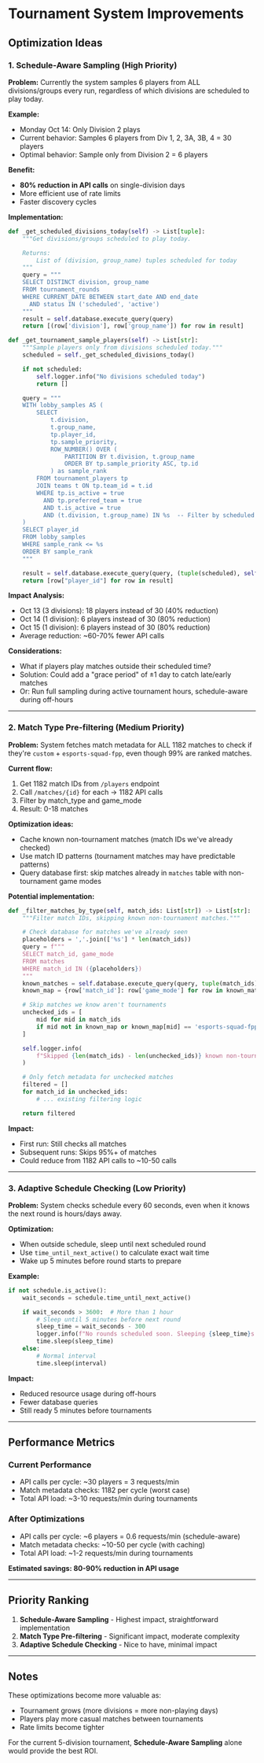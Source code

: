 # Tournament System Improvements

## Optimization Ideas

### 1. Schedule-Aware Sampling (High Priority)

**Problem:**
Currently the system samples 6 players from ALL divisions/groups every run, regardless of which divisions are scheduled to play today.

**Example:**
- Monday Oct 14: Only Division 2 plays
- Current behavior: Samples 6 players from Div 1, 2, 3A, 3B, 4 = 30 players
- Optimal behavior: Sample only from Division 2 = 6 players

**Benefit:**
- **80% reduction in API calls** on single-division days
- More efficient use of rate limits
- Faster discovery cycles

**Implementation:**
```python
def _get_scheduled_divisions_today(self) -> List[tuple]:
    """Get divisions/groups scheduled to play today.

    Returns:
        List of (division, group_name) tuples scheduled for today
    """
    query = """
    SELECT DISTINCT division, group_name
    FROM tournament_rounds
    WHERE CURRENT_DATE BETWEEN start_date AND end_date
      AND status IN ('scheduled', 'active')
    """
    result = self.database.execute_query(query)
    return [(row['division'], row['group_name']) for row in result]

def _get_tournament_sample_players(self) -> List[str]:
    """Sample players only from divisions scheduled today."""
    scheduled = self._get_scheduled_divisions_today()

    if not scheduled:
        self.logger.info("No divisions scheduled today")
        return []

    query = """
    WITH lobby_samples AS (
        SELECT
            t.division,
            t.group_name,
            tp.player_id,
            tp.sample_priority,
            ROW_NUMBER() OVER (
                PARTITION BY t.division, t.group_name
                ORDER BY tp.sample_priority ASC, tp.id
            ) as sample_rank
        FROM tournament_players tp
        JOIN teams t ON tp.team_id = t.id
        WHERE tp.is_active = true
          AND tp.preferred_team = true
          AND t.is_active = true
          AND (t.division, t.group_name) IN %s  -- Filter by scheduled divisions
    )
    SELECT player_id
    FROM lobby_samples
    WHERE sample_rank <= %s
    ORDER BY sample_rank
    """

    result = self.database.execute_query(query, (tuple(scheduled), self.current_sample_size))
    return [row["player_id"] for row in result]
```

**Impact Analysis:**
- Oct 13 (3 divisions): 18 players instead of 30 (40% reduction)
- Oct 14 (1 division): 6 players instead of 30 (80% reduction)
- Oct 15 (1 division): 6 players instead of 30 (80% reduction)
- Average reduction: ~60-70% fewer API calls

**Considerations:**
- What if players play matches outside their scheduled time?
- Solution: Could add a "grace period" of ±1 day to catch late/early matches
- Or: Run full sampling during active tournament hours, schedule-aware during off-hours

---

### 2. Match Type Pre-filtering (Medium Priority)

**Problem:**
System fetches match metadata for ALL 1182 matches to check if they're `custom` + `esports-squad-fpp`, even though 99% are ranked matches.

**Current flow:**
1. Get 1182 match IDs from `/players` endpoint
2. Call `/matches/{id}` for each → 1182 API calls
3. Filter by match_type and game_mode
4. Result: 0-18 matches

**Optimization ideas:**
- Cache known non-tournament matches (match IDs we've already checked)
- Use match ID patterns (tournament matches may have predictable patterns)
- Query database first: skip matches already in `matches` table with non-tournament game modes

**Potential implementation:**
```python
def _filter_matches_by_type(self, match_ids: List[str]) -> List[str]:
    """Filter match IDs, skipping known non-tournament matches."""

    # Check database for matches we've already seen
    placeholders = ','.join(['%s'] * len(match_ids))
    query = f"""
    SELECT match_id, game_mode
    FROM matches
    WHERE match_id IN ({placeholders})
    """
    known_matches = self.database.execute_query(query, tuple(match_ids))
    known_map = {row['match_id']: row['game_mode'] for row in known_matches}

    # Skip matches we know aren't tournaments
    unchecked_ids = [
        mid for mid in match_ids
        if mid not in known_map or known_map[mid] == 'esports-squad-fpp'
    ]

    self.logger.info(
        f"Skipped {len(match_ids) - len(unchecked_ids)} known non-tournament matches"
    )

    # Only fetch metadata for unchecked matches
    filtered = []
    for match_id in unchecked_ids:
        # ... existing filtering logic

    return filtered
```

**Impact:**
- First run: Still checks all matches
- Subsequent runs: Skips 95%+ of matches
- Could reduce from 1182 API calls to ~10-50 calls

---

### 3. Adaptive Schedule Checking (Low Priority)

**Problem:**
System checks schedule every 60 seconds, even when it knows the next round is hours/days away.

**Optimization:**
- When outside schedule, sleep until next scheduled round
- Use `time_until_next_active()` to calculate exact wait time
- Wake up 5 minutes before round starts to prepare

**Example:**
```python
if not schedule.is_active():
    wait_seconds = schedule.time_until_next_active()

    if wait_seconds > 3600:  # More than 1 hour
        # Sleep until 5 minutes before next round
        sleep_time = wait_seconds - 300
        logger.info(f"No rounds scheduled soon. Sleeping {sleep_time}s until next round")
        time.sleep(sleep_time)
    else:
        # Normal interval
        time.sleep(interval)
```

**Impact:**
- Reduced resource usage during off-hours
- Fewer database queries
- Still ready 5 minutes before tournaments

---

## Performance Metrics

### Current Performance
- API calls per cycle: ~30 players = 3 requests/min
- Match metadata checks: 1182 per cycle (worst case)
- Total API load: ~3-10 requests/min during tournaments

### After Optimizations
- API calls per cycle: ~6 players = 0.6 requests/min (schedule-aware)
- Match metadata checks: ~10-50 per cycle (with caching)
- Total API load: ~1-2 requests/min during tournaments

**Estimated savings: 80-90% reduction in API usage**

---

## Priority Ranking

1. **Schedule-Aware Sampling** - Highest impact, straightforward implementation
2. **Match Type Pre-filtering** - Significant impact, moderate complexity
3. **Adaptive Schedule Checking** - Nice to have, minimal impact

---

## Notes

These optimizations become more valuable as:
- Tournament grows (more divisions = more non-playing days)
- Players play more casual matches between tournaments
- Rate limits become tighter

For the current 5-division tournament, **Schedule-Aware Sampling** alone would provide the best ROI.
